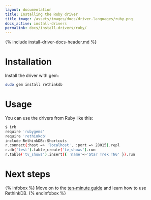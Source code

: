 ```yaml
---
layout: documentation
title: Installing the Ruby driver
title_image: /assets/images/docs/driver-languages/ruby.png
docs_active: install-drivers
permalink: docs/install-drivers/ruby/
---
```

{% include install-driver-docs-header.md %}

# Installation #

Install the driver with gem:

```bash
sudo gem install rethinkdb
```

# Usage #

You can use the drivers from Ruby like this:

```bash
$ irb
require 'rubygems'
require 'rethinkdb'
include RethinkDB::Shortcuts
r.connect(:host => 'localhost', :port => 28015).repl
r.db('test').table_create('tv_shows').run
r.table('tv_shows').insert({ 'name'=>'Star Trek TNG' }).run
```

# Next steps #

{% infobox %}
Move on to the [ten-minute guide](/docs/guide/ruby/) and learn how to use RethinkDB.
{% endinfobox %}

